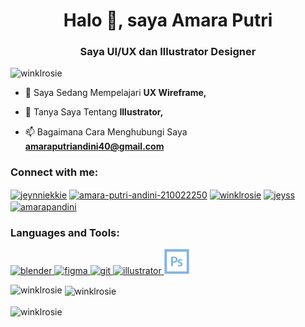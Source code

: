 <h1 align="center">Halo 👋, saya Amara Putri</h1>
<h3 align="center">Saya UI/UX dan Illustrator Designer</h3>

<p align="left"> <img src="https://komarev.com/ghpvc/?username=winklrosie&label=Profile%20views&color=0e75b6&style=flat" alt="winklrosie" /> </p>

- 🌱 Saya Sedang Mempelajari **UX Wireframe,**

- 💬 Tanya Saya Tentang **Illustrator,**

- 📫 Bagaimana Cara Menghubungi Saya **amaraputriandini40@gmail.com**

<h3 align="left">Connect with me:</h3>
<p align="left">
<a href="https://twitter.com/jeynniekkie" target="blank"><img align="center" src="https://raw.githubusercontent.com/rahuldkjain/github-profile-readme-generator/master/src/images/icons/Social/twitter.svg" alt="jeynniekkie" height="30" width="40" /></a>
<a href="https://linkedin.com/in/amara-putri-andini-210022250" target="blank"><img align="center" src="https://raw.githubusercontent.com/rahuldkjain/github-profile-readme-generator/master/src/images/icons/Social/linked-in-alt.svg" alt="amara-putri-andini-210022250" height="30" width="40" /></a>
<a href="https://instagram.com/winklrosie" target="blank"><img align="center" src="https://raw.githubusercontent.com/rahuldkjain/github-profile-readme-generator/master/src/images/icons/Social/instagram.svg" alt="winklrosie" height="30" width="40" /></a>
<a href="https://dribbble.com/jeyss" target="blank"><img align="center" src="https://raw.githubusercontent.com/rahuldkjain/github-profile-readme-generator/master/src/images/icons/Social/dribbble.svg" alt="jeyss" height="30" width="40" /></a>
<a href="https://www.behance.net/amarapandini" target="blank"><img align="center" src="https://raw.githubusercontent.com/rahuldkjain/github-profile-readme-generator/master/src/images/icons/Social/behance.svg" alt="amarapandini" height="30" width="40" /></a>
</p>

<h3 align="left">Languages and Tools:</h3>
<p align="left"> <a href="https://www.blender.org/" target="_blank" rel="noreferrer"> <img src="https://download.blender.org/branding/community/blender_community_badge_white.svg" alt="blender" width="40" height="40"/> </a> <a href="https://www.figma.com/" target="_blank" rel="noreferrer"> <img src="https://www.vectorlogo.zone/logos/figma/figma-icon.svg" alt="figma" width="40" height="40"/> </a> <a href="https://git-scm.com/" target="_blank" rel="noreferrer"> <img src="https://www.vectorlogo.zone/logos/git-scm/git-scm-icon.svg" alt="git" width="40" height="40"/> </a> <a href="https://www.adobe.com/in/products/illustrator.html" target="_blank" rel="noreferrer"> <img src="https://www.vectorlogo.zone/logos/adobe_illustrator/adobe_illustrator-icon.svg" alt="illustrator" width="40" height="40"/> </a> <a href="https://www.photoshop.com/en" target="_blank" rel="noreferrer"> <img src="https://raw.githubusercontent.com/devicons/devicon/master/icons/photoshop/photoshop-line.svg" alt="photoshop" width="40" height="40"/> </a> </p>

<p><img align="left" src="https://github-readme-stats.vercel.app/api/top-langs?username=winklrosie&show_icons=true&locale=en&layout=compact" alt="winklrosie" /></p>

<p>&nbsp;<img align="center" src="https://github-readme-stats.vercel.app/api?username=winklrosie&show_icons=true&locale=en" alt="winklrosie" /></p>

<p><img align="center" src="https://github-readme-streak-stats.herokuapp.com/?user=winklrosie&" alt="winklrosie" /></p>
